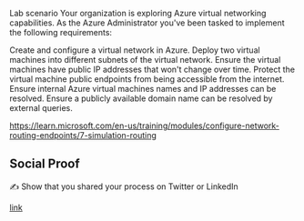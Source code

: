 Lab scenario
Your organization is exploring Azure virtual networking capabilities. As the Azure Administrator you've been tasked to implement the following requirements:

Create and configure a virtual network in Azure.
Deploy two virtual machines into different subnets of the virtual network.
Ensure the virtual machines have public IP addresses that won't change over time.
Protect the virtual machine public endpoints from being accessible from the internet.
Ensure internal Azure virtual machines names and IP addresses can be resolved.
Ensure a publicly available domain name can be resolved by external queries.



https://learn.microsoft.com/en-us/training/modules/configure-network-routing-endpoints/7-simulation-routing 

## Social Proof

✍️ Show that you shared your process on Twitter or LinkedIn

[link](link)

